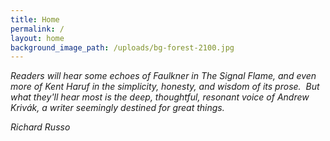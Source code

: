 ```yaml
---
title: Home
permalink: /
layout: home
background_image_path: /uploads/bg-forest-2100.jpg
---
```



*Readers will hear some echoes of Faulkner in&nbsp;*The Signal Flame*, and even more of Kent Haruf in the simplicity, honesty, and wisdom of its prose.&nbsp; But what they'll hear most is the deep, thoughtful, resonant voice of Andrew Kriv&aacute;k, a writer seemingly destined for great things. &nbsp; &nbsp;*

*Richard Russo*